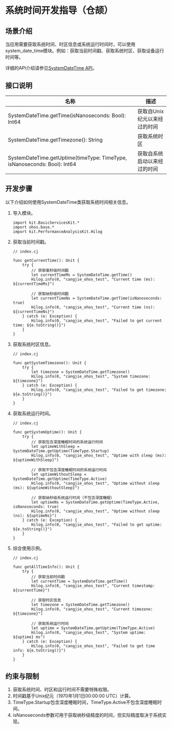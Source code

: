 # 系统时间开发指导（仓颉）

## 场景介绍

当应用需要获取系统时间、时区信息或系统运行时间时，可以使用system_date_time模块。例如：获取当前时间戳、获取系统时区、获取设备运行时间等。

详细的API介绍请参见[SystemDateTime API](../../../API_Reference/source_zh_cn/apis/BasicServicesKit/cj-apis-system_date_time.md)。

## 接口说明

| 名称 | 描述 |
| -------- | -------- |
| SystemDateTime.getTime(isNanoseconds: Bool): Int64 | 获取自Unix纪元以来经过的时间 |
| SystemDateTime.getTimezone(): String | 获取系统时区 |
| SystemDateTime.getUptime(timeType: TimeType, isNanoseconds: Bool): Int64 | 获取自系统启动以来经过的时间 |

## 开发步骤

以下介绍如何使用SystemDateTime类获取系统时间相关信息。

1. 导入模块。

    <!-- compile -->

    ```cangjie
    import kit.BasicServicesKit.*
    import ohos.base.*
    import kit.PerformanceAnalysisKit.Hilog
    ```

2. 获取当前时间戳。

    <!-- compile -->

    ```cangjie
    // index.cj
    
    func getCurrentTime(): Unit {
        try {
            // 获取毫秒级时间戳
            let currentTimeMs = SystemDateTime.getTime()
            Hilog.info(0, "cangjie_ohos_test", "Current time (ms): ${currentTimeMs}")
            
            // 获取纳秒级时间戳
            let currentTimeNs = SystemDateTime.getTime(isNanoseconds: true)
            Hilog.info(0, "cangjie_ohos_test", "Current time (ns): ${currentTimeNs}")
        } catch (e: Exception) {
            Hilog.info(0, "cangjie_ohos_test", "Failed to get current time: ${e.toString()}")
        }
    }
    ```

3. 获取系统时区信息。

    <!-- compile -->

    ```cangjie
    // index.cj
    
    func getSystemTimezone(): Unit {
        try {
            let timezone = SystemDateTime.getTimezone()
            Hilog.info(0, "cangjie_ohos_test", "System timezone: ${timezone}")
        } catch (e: Exception) {
            Hilog.info(0, "cangjie_ohos_test", "Failed to get timezone: ${e.toString()}")
        }
    }
    ```

4. 获取系统运行时间。

    <!-- compile -->

    ```cangjie
    // index.cj
    
    func getSystemUptime(): Unit {
        try {
            // 获取包含深度睡眠时间的系统运行时间
            let uptimeWithSleep = SystemDateTime.getUptime(TimeType.Startup)
            Hilog.info(0, "cangjie_ohos_test", "Uptime with sleep (ms): ${uptimeWithSleep}")
            
            // 获取不包含深度睡眠时间的系统运行时间
            let uptimeWithoutSleep = SystemDateTime.getUptime(TimeType.Active)
            Hilog.info(0, "cangjie_ohos_test", "Uptime without sleep (ms): ${uptimeWithoutSleep}")
            
            // 获取纳秒级系统运行时间（不包含深度睡眠）
            let uptimeNs = SystemDateTime.getUptime(TimeType.Active, isNanoseconds: true)
            Hilog.info(0, "cangjie_ohos_test", "Uptime without sleep (ns): ${uptimeNs}")
        } catch (e: Exception) {
            Hilog.info(0, "cangjie_ohos_test", "Failed to get uptime: ${e.toString()}")
        }
    }
    ```

5. 综合使用示例。

    <!-- compile -->

    ```cangjie
    // index.cj
    
    func getAllTimeInfo(): Unit {
        try {
            // 获取当前时间戳
            let currentTime = SystemDateTime.getTime()
            Hilog.info(0, "cangjie_ohos_test", "Current timestamp: ${currentTime}")
            
            // 获取时区信息
            let timezone = SystemDateTime.getTimezone()
            Hilog.info(0, "cangjie_ohos_test", "Current timezone: ${timezone}")
            
            // 获取系统运行时间
            let uptime = SystemDateTime.getUptime(TimeType.Active)
            Hilog.info(0, "cangjie_ohos_test", "System uptime: ${uptime} ms")
        } catch (e: Exception) {
            Hilog.info(0, "cangjie_ohos_test", "Failed to get time info: ${e.toString()}")
        }
    }
    ```

## 约束与限制

1. 获取系统时间、时区和运行时间不需要特殊权限。
2. 时间戳基于Unix纪元（1970年1月1日00:00:00 UTC）计算。
3. TimeType.Startup包含深度睡眠时间，TimeType.Active不包含深度睡眠时间。
4. isNanoseconds参数可用于获取纳秒级精度的时间，但实际精度取决于系统实现。